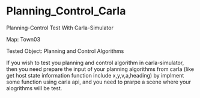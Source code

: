 # Planning_Control_Carla
Planning-Control Test With Carla-Simulator

Map: Town03

Tested Object: Planning and Control Algorithms

If you wish to test you planning and control algorithm in carla-simulator, then you need prepare the input of your planning algorithms from carla
(like get host state information function include x,y,v,a,heading) by implment some function using carla api, and you need to prarpe a scene where 
your alogrithms will be test.
